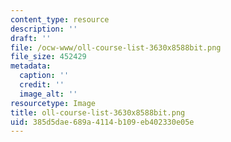 ```yaml
---
content_type: resource
description: ''
draft: ''
file: /ocw-www/oll-course-list-3630x8588bit.png
file_size: 452429
metadata:
  caption: ''
  credit: ''
  image_alt: ''
resourcetype: Image
title: oll-course-list-3630x8588bit.png
uid: 385d5dae-689a-4114-b109-eb402330e05e
---
```


